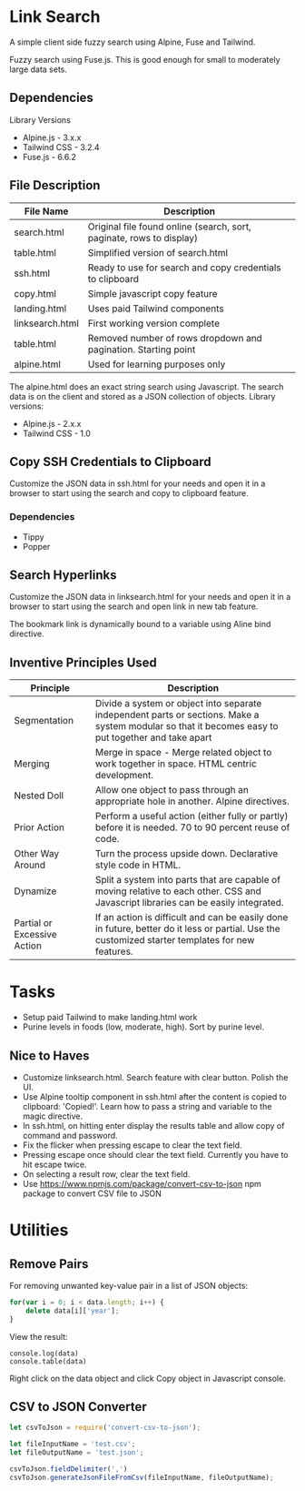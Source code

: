 # Link Search

A simple client side fuzzy search using Alpine, Fuse and Tailwind.

Fuzzy search using Fuse.js. This is good enough for small to moderately large data sets. 

## Dependencies

Library Versions

- Alpine.js			- 3.x.x
- Tailwind CSS  - 3.2.4
- Fuse.js       - 6.6.2

## File Description

| File Name       | Description |
| --------------- | ----------- |
| search.html     | Original file found online (search, sort, paginate, rows to display)   |
| table.html      | Simplified version of search.html 															       |
| ssh.html        | Ready to use for search and copy credentials to clipboard 						 |
| copy.html       | Simple javascript copy feature 																				 |
| landing.html    | Uses paid Tailwind components  																				 |
| linksearch.html | First working version complete													 							 |
| table.html      | Removed number of rows dropdown and pagination. Starting point				 |
| alpine.html     | Used for learning purposes only 																			 |

The alpine.html does an exact string search using Javascript. The search data is on the client and stored as a JSON collection of objects. Library versions:

- Alpine.js			- 2.x.x
- Tailwind CSS  - 1.0

## Copy SSH Credentials to Clipboard

Customize the JSON data in ssh.html for your needs and open it in a browser to start using the search and copy to clipboard feature.

### Dependencies

- Tippy
- Popper

## Search Hyperlinks

Customize the JSON data in linksearch.html for your needs and open it in a browser to start using the search and open link in new tab feature.

The bookmark link is dynamically bound to a variable using Aline bind directive.

## Inventive Principles Used

| Principle        | Description |
| ---------------  | ----------- |
| Segmentation     | Divide a system or object into separate independent parts or sections. Make a system modular so that it becomes easy to put together and take apart   |
| Merging     		 | Merge in space - Merge related object to work together in space. HTML centric development.   |
| Nested Doll      | Allow one object to pass through an appropriate hole in another. Alpine directives.   |
| Prior Action     | Perform a useful action (either fully or partly) before it is needed. 70 to 90 percent reuse of code.   |
| Other Way Around | Turn the process upside down. Declarative style code in HTML.   |
| Dynamize     		 | Split a system into parts that are capable of moving relative to each other. CSS and Javascript libraries can be easily integrated.   |
| Partial or Excessive Action | If an action is difficult and can be easily done in future, better do it less or partial. Use the customized starter templates for new features.|

# Tasks

- Setup paid Tailwind to make landing.html work
- Purine levels in foods (low, moderate, high). Sort by purine level.

## Nice to Haves

- Customize linksearch.html. Search feature with clear button. Polish the UI. 
- Use Alpine tooltip component in ssh.html after the content is copied to clipboard: 'Copied!'. Learn how to pass a string and variable to the magic directive.
- In ssh.html, on hitting enter display the results table and allow copy of command and password.
- Fix the flicker when pressing escape to clear the text field. 
- Pressing escape once should clear the text field. Currently you have to hit escape twice.
- On selecting a result row, clear the text field.
- Use https://www.npmjs.com/package/convert-csv-to-json npm package to convert CSV file to JSON

# Utilities

## Remove Pairs

For removing unwanted key-value pair in a list of JSON objects:

```javascript
for(var i = 0; i < data.length; i++) {
	delete data[i]['year'];
}
```

View the result:

```
console.log(data)
console.table(data)
```

Right click on the data object and click Copy object in Javascript console.

## CSV to JSON Converter

```javascript
let csvToJson = require('convert-csv-to-json');

let fileInputName = 'test.csv'; 
let fileOutputName = 'test.json';

csvToJson.fieldDelimiter(',')
csvToJson.generateJsonFileFromCsv(fileInputName, fileOutputName);
```
